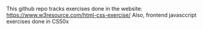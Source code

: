 This github repo tracks exercises done in the website: https://www.w3resource.com/html-css-exercise/
Also, frontend javasccript exercises done in CS50x
